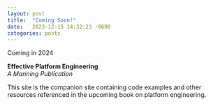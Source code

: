 ```yaml
---
layout: post
title:  "Coming Soon!"
date:   2023-12-15 14:32:23 -0600
categories: posts
---
```

Coming in 2024  

**Effective Platform Engineering**   
_A Manning Publication_

This site is the companion site containing code examples and other resources referenced in the upcoming book on platform engineering.  